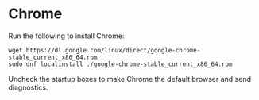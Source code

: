 # Chrome

Run the following to install Chrome:

```
wget https://dl.google.com/linux/direct/google-chrome-stable_current_x86_64.rpm
sudo dnf localinstall ./google-chrome-stable_current_x86_64.rpm
```

Uncheck the startup boxes to make Chrome the default browser and send diagnostics.
